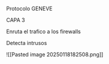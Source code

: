 Protocolo GENEVE 

CAPA 3

Enruta el trafico a los firewalls 

Detecta intrusos

![[Pasted image 20250118182508.png]]